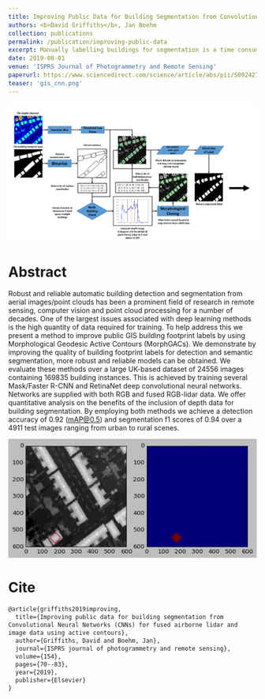 ```yaml
---
title: Improving Public Data for Building Segmentation from Convolutional Neural Networks for Fused Airborne Lidar and image data using active contours
authors: <b>David Griffiths</b>, Jan Boehm
collection: publications
permalink: /publication/improving-public-data
excerpt: Manually labelling buildings for segmentation is a time consuming task. We show that readily available GIS mapping data can be used as training data. We develop a novel pipeline which uses Active Contours to improve coarse polygons into fine per-pixel label maps.
date: 2019-08-01
venue: 'ISPRS Journal of Photogrammetry and Remote Sensing'
paperurl: https://www.sciencedirect.com/science/article/abs/pii/S0924271619301352
teaser: 'gis_cnn.png'
---
```


![](/images/publications/segmentation_flow.png)

# Abstract

Robust and reliable automatic building detection and segmentation from aerial images/point clouds has been a prominent field of research in remote sensing, computer vision and point cloud processing for a number of decades. One of the largest issues associated with deep learning methods is the high quantity of data required for training. To help address this we present a method to improve public GIS building footprint labels by using Morphological Geodesic Active Contours (MorphGACs). We demonstrate by improving the quality of building footprint labels for detection and semantic segmentation, more robust and reliable models can be obtained. We evaluate these methods over a large UK-based dataset of 24556 images containing 169835 building instances. This is achieved by training several Mask/Faster R-CNN and RetinaNet deep convolutional neural networks. Networks are supplied with both RGB and fused RGB-lidar data. We offer quantitative analysis on the benefits of the inclusion of depth data for building segmentation. By employing both methods we achieve a detection accuracy of 0.92 (mAP@0.5) and segmentation f1 scores of 0.94 over a 4911 test images ranging from urban to rural scenes.

![](/images/publications/snakes.gif)

# Cite

```
@article{griffiths2019improving,
  title={Improving public data for building segmentation from Convolutional Neural Networks (CNNs) for fused airborne lidar and image data using active contours},
  author={Griffiths, David and Boehm, Jan},
  journal={ISPRS journal of photogrammetry and remote sensing},
  volume={154},
  pages={70--83},
  year={2019},
  publisher={Elsevier}
}
```